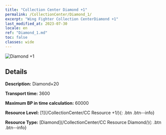 ```yaml
---
title: "Collection Center Diamond +1"
permalink: /CollectionCenter/Diamond_1/
excerpt: "Wing Fighter Collection CenterDiamond +1"
last_modified_at: 2023-07-30
locale: en
ref: "Diamond_1.md"
toc: false
classes: wide
---
```



![Diamond +1](/images/cc/CC_Diamond_1.png)

## Details

  **Description:** Diamond×20

  **Transport time:** 3600

  **Maximum BP in time calculation:** 60000

  **Resource Level:** [1](/CollectionCenter/CC Resource +1/){: .btn .btn--info}

  **Resource Type:** [Diamond](/CollectionCenter/CC Resource Diamond/){: .btn .btn--info}


